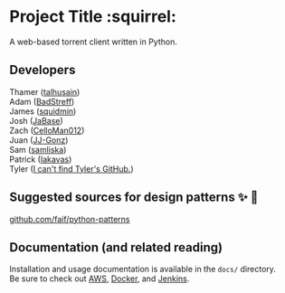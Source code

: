 # Project Title :squirrel:
A web-based torrent client written in Python.

Developers
---
Thamer ([talhusain](https://www.github.com/talhusain)) <br>
Adam ([BadStreff](https://www.github.com/BadStreff)) <br>
James ([squidmin](https://www.github.com/squidmin)) <br>
Josh ([JaBase](https://www.github.com/JaBase)) <br>
Zach ([CelloMan012](https://www.github.com/CelloMan012)) <br>
Juan ([JJ-Gonz](https://www.github.com/JJ-Gonz)) <br>
Sam ([samliska](https://www.github.com/samliska)) <br>
Patrick ([Iakavas](https://www.github.com/Iakavas)) <br>
Tyler ([I can't find Tyler's GitHub.](https://www.youtube.com/watch?v=dQw4w9WgXcQ))


Suggested sources for design patterns :sparkles: :eyes:
---
[github.com/faif/python-patterns](https://github.com/faif/python-patterns)

Documentation (and related reading)
---
Installation and usage documentation is available in the `docs/` directory. <br>
Be sure to check out [AWS](https://aws.amazon.com/training/?nc2=h_l2_tr), [Docker](https://docs.docker.com/engine/understanding-docker/), and [Jenkins](https://jenkins.io/doc/).
